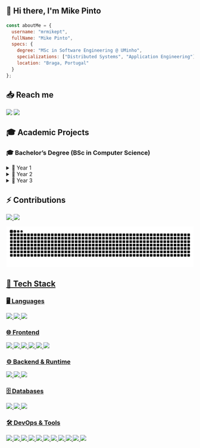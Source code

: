 ## 👋 Hi there, I'm Mike Pinto 


```js
const aboutMe = {
  username: "mrmikept",
  fullName: "Mike Pinto",
  specs: {
    degree: "MSc in Software Engineering @ UMinho",
    specializations: ["Distributed Systems", "Application Engineering"],
    location: "Braga, Portugal"
  }
};
```

## :inbox_tray: Reach me

<div>
    <a href = "mailto:mikepinto.code@gmail.com"><img loading="lazy" src="https://img.shields.io/badge/Gmail-D14836?style=for-the-badge&logo=gmail&logoColor=white" target="_blank"></a>
    <a href="https://www.linkedin.com/in/mike-pinto"><img loading="lazy" src="https://img.shields.io/badge/-LinkedIn-%230077B5?style=for-the-badge&logo=linkedin&logoColor=white" target="_blank"></a>   
</div>

## 🎓 **Academic Projects**  

### 🎓 **Bachelor’s Degree (BSc in Computer Science)**  

<details>
  <summary>📅 Year 1</summary>

📌 **Laboratórios de Infórmatica II ([GitHub](https://github.com/mrmikept/Laboratorios_Informatica_II))**  
**Description:** Interpreter for a stack-oriented programming language, written in C.  
**Tags:** `C`, `Data Structures`, `Pointers`  

</details>

<details>
  <summary>📅 Year 2</summary>

📌 **Databases - BeloMetro ([GitHub](https://github.com/mrmikept/project_BD_2223))**  
**Description:** Database modeling for a subway company.  
**Tags:** `SQL`, `MySQL`, `Database Architecture`  

📌 **Object Oriented Programming - Vintage ([GitHub](https://github.com/mrmikept/Project_POO_2223))**  
**Description:** Terminal-based **Marketplace** application built in Java.  
**Tags:** `Java`, `Object Oriented Programming`  

📌 **Laboratórios de Informática III ([GitHub](https://github.com/mrmikept/Laboratorios-Informatica-III))**  
**Description:** Reading and parsing of data files using C.  
**Tags:** `C`, `Data Structures`, `Parsing`, `Queries`  

</details>

<details>
  <summary>📅 Year 3</summary>

📌 **Computer Graphics - 3D Engine using GLUT and OpenGL ([GitHub](https://github.com/mrmikept/Project_CG_2324))**  
**Description:** 3D Engine developed using GLUT and OpenGL.  
**Tags:** `C++`, `Solar System`, `GLUT`, `OpenGL`  

📌 **Distributed Systems - Cloud Computing and Function As A Service (FAAS) ([GitHub](https://github.com/mrmikept/Project_SD_2324))**  
**Description:** Threaded Client-Server Application, based on Cloud Computing and FAAS.  
**Tags:** `Java`, `Distributed Systems`, `Threading`  

</details>

## :zap: Contributions 

<div>
<a href="https://github.com/mrmikept">
<img loading="lazy" height="180em" src="https://github-readme-stats.vercel.app/api/top-langs/?username=mrmikept&layout=compact&langs_count=7&theme=vue-dark"/>
<img loading="lazy" height="180em" src="https://github-readme-stats.vercel.app/api?username=mrmikept&show_icons=true&theme=vue-dark&include_all_commits=true&count_private=true"/>
</div>

![Snake animation](https://github.com/mrmikept/mrmikept/blob/output/github-contribution-grid-snake-dark.svg)

## 🚀 Tech Stack  

### 🖥️ Languages  
<p>
  <img src="https://img.shields.io/badge/Java-ED8B00?style=for-the-badge&logo=openjdk&logoColor=white"/>
  <img src="https://img.shields.io/badge/Python-3776AB?style=for-the-badge&logo=python&logoColor=white"/>
  <img src="https://img.shields.io/badge/JavaScript-F7DF1E?style=for-the-badge&logo=javascript&logoColor=black"/>
</p>

### 🌐 Frontend  
<p>
  <img src="https://img.shields.io/badge/HTML5-E34F26?style=for-the-badge&logo=html5&logoColor=white"/>
  <img src="https://img.shields.io/badge/CSS3-1572B6?style=for-the-badge&logo=css3&logoColor=white"/>
  <img src="https://img.shields.io/badge/Vue.js-4FC08D?style=for-the-badge&logo=vue.js&logoColor=white"/>
  <img src="https://img.shields.io/badge/Next.js-000000?style=for-the-badge&logo=next.js&logoColor=white"/>
  <img src="https://img.shields.io/badge/React-61DAFB?style=for-the-badge&logo=react&logoColor=black"/>
  <img src="https://img.shields.io/badge/Figma-F24E1E?style=for-the-badge&logo=figma&logoColor=white"/>
</p>

### ⚙️ Backend & Runtime  
<p>
  <img src="https://img.shields.io/badge/Node.js-339933?style=for-the-badge&logo=nodedotjs&logoColor=white"/>
  <img src="https://img.shields.io/badge/Express.js-000000?style=for-the-badge&logo=express&logoColor=white"/>
  <img src="https://img.shields.io/badge/Flask-000000?style=for-the-badge&logo=flask&logoColor=white"/>
</p>

### 🗄️ Databases  
<p>
  <img src="https://img.shields.io/badge/MySQL-4479A1?style=for-the-badge&logo=mysql&logoColor=white"/>
  <img src="https://img.shields.io/badge/SQL%20Server-CC2927?style=for-the-badge&logo=microsoftsqlserver&logoColor=white"/>
  <img src="https://img.shields.io/badge/MongoDB-47A248?style=for-the-badge&logo=mongodb&logoColor=white"/>
</p>

### 🛠️ DevOps & Tools  
<p>
  <img src="https://img.shields.io/badge/Docker-2496ED?style=for-the-badge&logo=docker&logoColor=white"/>
  <img src="https://img.shields.io/badge/Bash-4EAA25?style=for-the-badge&logo=gnubash&logoColor=white"/>
  <img src="https://img.shields.io/badge/Git-F05032?style=for-the-badge&logo=git&logoColor=white"/>
  <img src="https://img.shields.io/badge/GitHub-181717?style=for-the-badge&logo=github&logoColor=white"/>
  <img src="https://img.shields.io/badge/GitLab-FCA121?style=for-the-badge&logo=gitlab&logoColor=white"/>
  <img src="https://img.shields.io/badge/Linux-FCC624?style=for-the-badge&logo=linux&logoColor=black"/>
  <img src="https://img.shields.io/badge/IntelliJ%20IDEA-000000?style=for-the-badge&logo=intellijidea&logoColor=white"/>
  <img src="https://img.shields.io/badge/Rider-000000?style=for-the-badge&logo=rider&logoColor=white"/>
  <img src="https://img.shields.io/badge/WebStorm-000000?style=for-the-badge&logo=webstorm&logoColor=white"/>
  <img src="https://img.shields.io/badge/Visual%20Studio%20Code-007ACC?style=for-the-badge&logo=visualstudiocode&logoColor=white"/>
  <img src="https://img.shields.io/badge/Postman-FF6C37?style=for-the-badge&logo=postman&logoColor=white"/>
</p>
